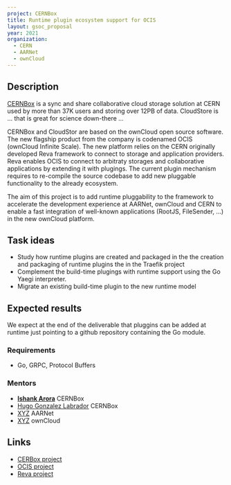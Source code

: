 ```yaml
---
project: CERNBox
title: Runtime plugin ecosystem support for OCIS
layout: gsoc_proposal
year: 2021
organization:
  - CERN
  - AARNet
  - ownCloud
---
```


## Description
[CERNBox](https://cernbox.web.cern.ch/cernbox/) is a sync and share collaborative cloud storage solution at CERN used by more than 37K users and storing over 12PB of data. CloudStore is ... that is great for science down-there ...

CERNBox and CloudStor are based on the ownCloud open source software. The new flagship product from the company is codenamed OCIS (ownCloud Infinite Scale). The new platform relies on the CERN originally developed Reva framework to connect to storage and application providers. Reva enables OCIS to connect to arbitraty storages and collaborative applications by extending it with plugings. The current plugin mechanism requires to re-compile the source codebase to add new pluggable functionality to the already ecosystem.

The aim of this project is to add runtime pluggability to the framework to accelerate the development experience at AARNet, ownCloud and CERN to enable a fast integration of well-known applications (RootJS, FileSender, ...) in the new ownCloud platform.


## Task ideas

* Study how runtime plugins are created and packaged in the the creation and packaging of runtime plugins the in the Traefik project 
* Complement the build-time plugings with runtime support using the Go Yaegi interpreter.
* Migrate an existing build-time plugin to the new runtime model


## Expected results
We expect at the end of the deliverable that pluggins can be added at runtime just pointing to a github repository containing the Go module.


### Requirements
* Go, GRPC, Protocol Buffers

### Mentors
* **[Ishank Arora](ishank.arora@cern.ch)** CERNBox
* [Hugo Gonzalez Labrador](hugo.gonzalez.labrador@cern.ch) CERNBox
* [XYZ](xyz@test.com) AARNet
* [XYZ](xyz@test.com) ownCloud

## Links
  * [CERBox project](https:/cernbox.web.cern.ch)
  * [OCIS project](https://owncloud.github.io/ocis/)
  * [Reva project](https://reva.link/)

